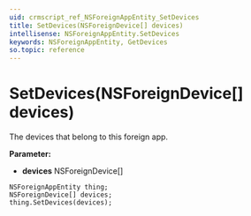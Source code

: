 ```yaml
---
uid: crmscript_ref_NSForeignAppEntity_SetDevices
title: SetDevices(NSForeignDevice[] devices)
intellisense: NSForeignAppEntity.SetDevices
keywords: NSForeignAppEntity, GetDevices
so.topic: reference
---
```


# SetDevices(NSForeignDevice[] devices)

The devices that belong to this foreign app.

**Parameter:** 
* **devices** NSForeignDevice[]

```crmscript
NSForeignAppEntity thing;
NSForeignDevice[] devices;
thing.SetDevices(devices);
```

